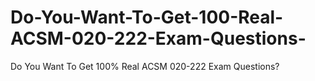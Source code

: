 # Do-You-Want-To-Get-100-Real-ACSM-020-222-Exam-Questions-
Do You Want To Get 100% Real ACSM 020-222 Exam Questions?
